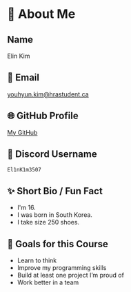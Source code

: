 # 👋 About Me

## Name
Elin Kim

## 📧 Email
youhyun.kim@hrastudent.ca

## 🌐 GitHub Profile
[My GitHub](https://github.com/El1nK1m3507)

## 💬 Discord Username
`El1nK1m3507`

## ✨ Short Bio / Fun Fact
- I'm 16.
- I was born in South Korea.
- I take size 250 shoes.

## 🎯 Goals for this Course
- Learn to think 
- Improve my programming skills
- Build at least one project I’m proud of
- Work better in a team
